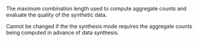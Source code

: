 The maximum combination length used to compute aggregate counts and evaluate the quality of the synthetic data.

Cannot be changed if the the synthesis mode requires the aggregate counts being computed in advance of data synthesis.
